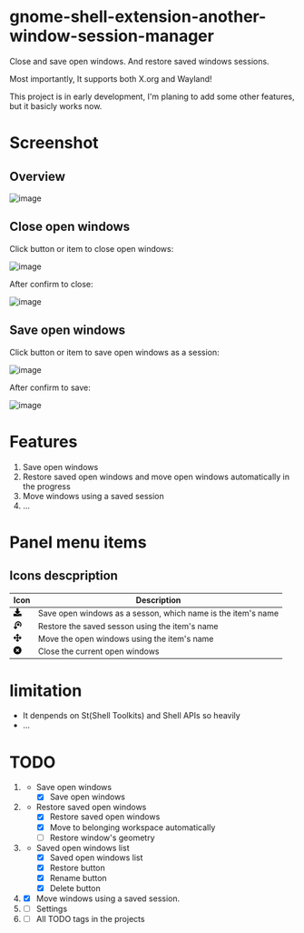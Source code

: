# gnome-shell-extension-another-window-session-manager
Close and save open windows. And restore saved windows sessions.

Most importantly, It supports both X.org and Wayland!

This project is in early development, I'm planing to add some other features, but it basicly works now.

# Screenshot

## Overview
![image](https://user-images.githubusercontent.com/2271720/147405199-56f33fea-fa85-4bbb-a91b-ea0dcccc837b.png)

## Close open windows
Click button or item to close open windows:

![image](https://user-images.githubusercontent.com/2271720/147405215-6854d881-1a9b-4352-9c42-9a2b8b22e8a3.png)


After confirm to close:

![image](https://user-images.githubusercontent.com/2271720/147340835-853e1672-9b99-4411-a62b-df22a8450b3d.png)

## Save open windows
Click button or item to save open windows as a session:

![image](https://user-images.githubusercontent.com/2271720/147405226-f580018c-e098-47e7-82f3-cdd1a86bd080.png)

After confirm to save:

![image](https://user-images.githubusercontent.com/2271720/147405241-cd6fd8ac-bc86-4d8e-87fb-6ce6abfa7eef.png)


# Features
1. Save open windows
2. Restore saved open windows and move open windows automatically in the progress
3. Move windows using a saved session
4. ...

# Panel menu items

## Icons descpription

| Icon                                                         | Description                                                  |
|--------------------------------------------------------------|--------------------------------------------------------------|
| <img src=icons/save-symbolic.svg width="14" height="14">     | Save open windows as a sesson, which name is the item's name |
| <img src=icons/restore-symbolic.svg width="14" height="14">  | Restore the saved sesson using the item's name               |
| <img src=icons/move-symbolic.svg width="14" height="14">     | Move the open windows using the item's name                  |
| <img src=icons/close-symbolic.svg width="14" height="14">    | Close the current open windows                               |

# limitation
- It denpends on St(Shell Toolkits) and Shell APIs so heavily
- ...

# TODO
1. - Save open windows
     - [x] Save open windows 
3. - Restore saved open windows
      - [x] Restore saved open windows
      - [x] Move to belonging workspace automatically
      - [ ] Restore window's geometry
4. - Saved open windows list
      - [x] Saved open windows list
      - [x] Restore button
      - [x] Rename button
      - [x] Delete button
5. - [x] Move windows using a saved session.
6. - [ ] Settings
7. - [ ] All TODO tags in the projects
